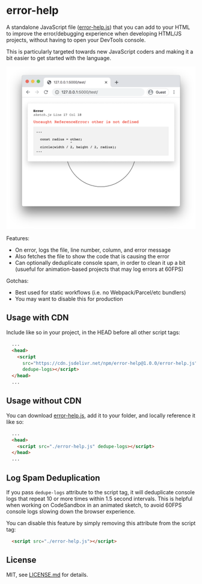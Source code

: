# error-help

A standalone JavaScript file ([error-help.js](./error-help.js)) that you can add to your HTML to improve the error/debugging experience when developing HTML/JS projects, without having to open your DevTools console.

This is particularly targeted towards new JavaScript coders and making it a bit easier to get started with the language.

![error](./images/error.png)

Features:

- On error, logs the file, line number, column, and error message
- Also fetches the file to show the code that is causing the error
- Can optionally deduplicate console spam, in order to clean it up a bit (usueful for animation-based projects that may log errors at 60FPS)

Gotchas:

- Best used for static workflows (i.e. no Webpack/Parcel/etc bundlers)
- You may want to disable this for production

## Usage with CDN

Include like so in your project, in the HEAD before all other script tags:

```html
  ...
  <head>
    <script
      src="https://cdn.jsdelivr.net/npm/error-help@1.0.0/error-help.js" 
      dedupe-logs></script>
  </head>
  ...
```

## Usage without CDN

You can download [error-help.js](./error-help.js), add it to your folder, and locally reference it like so:

```html
  ...
  <head>
    <script src="./error-help.js" dedupe-logs></script>
  </head>
  ...
```

## Log Spam Deduplication

If you pass `dedupe-logs` attribute to the script tag, it will deduplicate console logs that repeat 10 or more times within 1.5 second intervals. This is helpful when working on CodeSandbox in an animated sketch, to avoid 60FPS console logs slowing down the browser experience.

You can disable this feature by simply removing this attribute from the script tag:

```html
  <script src="./error-help.js"></script>
```

## License

MIT, see [LICENSE.md](http://github.com/mattdesl/error-help/blob/master/LICENSE.md) for details.
